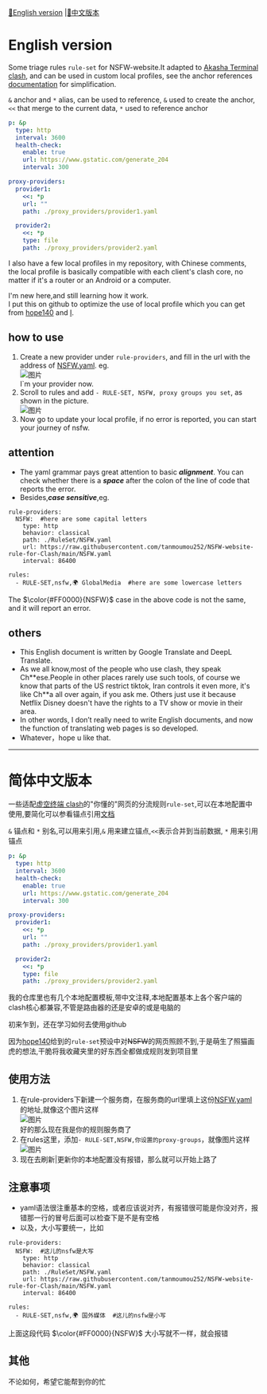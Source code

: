 [🍞English version](https://github.com/tanmoumou252/NSFWruleset#english-version) |[🍘中文版本](https://github.com/tanmoumou252/NSFWruleset#%E7%AE%80%E4%BD%93%E4%B8%AD%E6%96%87%E7%89%88%E6%9C%AC) 

# English version
Some triage rules `rule-set` for NSFW-website.It adapted to [Akasha Terminal clash](https://github.com/MetaCubeX/mihomo), and can be used in custom local profiles, see the anchor references [documentation](https://wiki.metacubex.one/config/syntax/#_6) for simplification. 

`&` anchor and `*` alias, can be used to reference, `&` used to create the anchor, `<<` that merge to the current data, `*` used to reference anchor 

```yaml
p: &p
  type: http
  interval: 3600
  health-check:
    enable: true
    url: https://www.gstatic.com/generate_204
    interval: 300

proxy-providers:
  provider1:
    <<: *p
    url: ""
    path: ./proxy_providers/provider1.yaml

  provider2:
    <<: *p
    type: file
    path: ./proxy_providers/provider2.yaml
```

I also have a few local profiles in my repository, with Chinese comments, the local profile is basically compatible with each client's clash core, no matter if it's a router or an Android or a computer.

 I'm new here,and still learning how it work.   
 I put this on github to optimize the use of local profile which you can get from [hope140](https://github.com/hope140/Clash) and [I](https://raw.githubusercontent.com/tanmoumou252/NSFWruleset/main/8%E5%88%86%E7%BB%84%E6%9C%AC%E5%9C%B0%E9%85%8D%E7%BD%AE-%E5%A1%AB%E8%AE%A2%E9%98%85.yml).  
## how to use
1. Create a new provider under `rule-providers`, and fill in the url with the address of [NSFW.yaml](https://raw.githubusercontent.com/tanmoumou252/NSFWruleset/main/NSFW.yaml).  eg.  
![图片](https://user-images.githubusercontent.com/118299342/202003750-87bc9bf9-7e5b-4da6-84ef-4de59b5f8c31.png)  
I`m your provider now.  
2. Scroll to rules and add `- RULE-SET, NSFW, proxy groups you set`, as shown in the picture.  
![图片](https://user-images.githubusercontent.com/118299342/202005614-a1ca3c3a-f142-4357-add5-fe71ba779667.png)     
3. Now go to update your local profile, if no error is reported, you can start your journey of nsfw.  
## attention  
* The yaml grammar pays great attention to basic ___alignment___. You can check whether there is a ___space___ after the colon of the line of code that reports the error.
* Besides,___case sensitive___,eg. 
```  
rule-providers:  
  NSFW:  #here are some capital letters
    type: http  
    behavior: classical  
    path: ./RuleSet/NSFW.yaml  
    url: https://raw.githubusercontent.com/tanmoumou252/NSFW-website-rule-for-Clash/main/NSFW.yaml  
    interval: 86400  

rules:  
  - RULE-SET,nsfw,🌍 GlobalMedia  #here are some lowercase letters
```  
The $\color{#FF0000}{NSFW}$ case in the above code is not the same, and it will report an error.    
## others  
* This English document is written by Google Translate and DeepL Translate.  
* As we all know,most of the people who use clash, they speak Ch\**ese.People in other places rarely use such tools, of course we know that parts of the US restrict tiktok, Iran controls it even more, it's like Ch\**a all over again, if you ask me. Others just use it because Netflix Disney doesn't have the rights to a TV show or movie in their area.   
* In other words, I don’t really need to write English documents, and now the function of translating web pages is so developed.  
* Whatever，hope u like that.  

------  
# 简体中文版本
一些适配[虚空终端 clash](https://github.com/MetaCubeX/mihomo)的"你懂的"网页的分流规则`rule-set`,可以在本地配置中使用,要简化可以参看锚点引用[文档](https://wiki.metacubex.one/config/syntax/#_6)  

`&` 锚点和 `*` 别名,可以用来引用,`&` 用来建立锚点,`<<`表示合并到当前数据, `*` 用来引用锚点 
```yaml
p: &p
  type: http
  interval: 3600
  health-check:
    enable: true
    url: https://www.gstatic.com/generate_204
    interval: 300

proxy-providers:
  provider1:
    <<: *p
    url: ""
    path: ./proxy_providers/provider1.yaml

  provider2:
    <<: *p
    type: file
    path: ./proxy_providers/provider2.yaml
```
我的仓库里也有几个本地配置模板,带中文注释,本地配置基本上各个客户端的clash核心都兼容,不管是路由器的还是安卓的或是电脑的 

初来乍到，还在学习如何去使用github 

因为[hope140](https://github.com/hope140/Clash)给到的`rule-set`预设中对~~NSFW~~的网页照顾不到,于是萌生了照猫画虎的想法,干脆将我收藏夹里的好东西全都做成规则发到项目里  

## 使用方法  
1. 在rule-providers下新建一个服务商，在服务商的url里填上这份[NSFW.yaml](https://raw.githubusercontent.com/tanmoumou252/NSFWruleset/main/NSFW.yaml)的地址,就像这个图片这样  
![图片](https://user-images.githubusercontent.com/118299342/202003750-87bc9bf9-7e5b-4da6-84ef-4de59b5f8c31.png)  
好的那么现在我是你的规则服务商了  
2. 在rules这里，添加`- RULE-SET,NSFW,你设置的proxy-groups`，就像图片这样  
![图片](https://user-images.githubusercontent.com/118299342/202005614-a1ca3c3a-f142-4357-add5-fe71ba779667.png)  
3. 现在去刷新|更新你的本地配置没有报错，那么就可以开始上路了  
## 注意事项  
* yaml语法很注重基本的空格，或者应该说对齐，有报错很可能是你没对齐，报错那一行的冒号后面可以检查下是不是有空格  
* 以及，大小写要统一，比如  
```  
rule-providers:  
  NSFW:  #这儿的nsfw是大写
    type: http  
    behavior: classical  
    path: ./RuleSet/NSFW.yaml  
    url: https://raw.githubusercontent.com/tanmoumou252/NSFW-website-rule-for-Clash/main/NSFW.yaml  
    interval: 86400  

rules:  
  - RULE-SET,nsfw,🌍 国外媒体  #这儿的nsfw是小写
```  
上面这段代码 $\color{#FF0000}{NSFW}$ 大小写就不一样，就会报错  

## 其他
不论如何，希望它能帮到你的忙  

